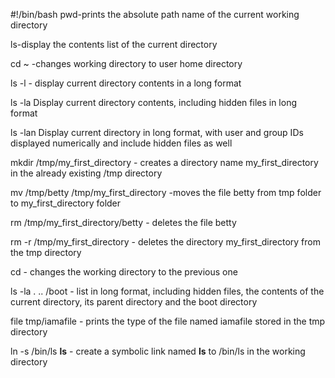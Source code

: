 #!/bin/bash
pwd-prints the absolute path name of the current working directory

ls-display the contents list of the current directory

cd ~ -changes working directory to user home directory

ls -l - display current directory contents in a long format

ls -la Display current directory contents, including hidden files in long format

ls -lan Display current directory in long format, with user and group IDs displayed numerically and include hidden files as well

mkdir /tmp/my_first_directory - creates a directory name my_first_directory in the already existing /tmp directory

mv /tmp/betty /tmp/my_first_directory -moves the file betty from tmp folder to my_first_directory folder

rm /tmp/my_first_directory/betty - deletes the file betty

rm -r /tmp/my_first_directory - deletes the directory my_first_directory from the tmp directory

cd -  changes the working directory to the previous one

ls -la . .. /boot - list in long format, including hidden files, the contents of the current directory, its parent directory and the boot directory

file tmp/iamafile - prints the type of the file named iamafile stored in the tmp directory

ln -s /bin/ls __ls__ - create a symbolic link named __ls__ to /bin/ls in the working directory
